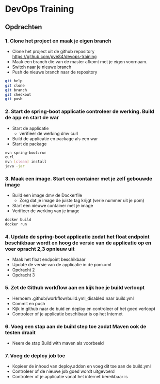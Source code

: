 # DevOps Training

## Opdrachten

### 1. Clone het project en maak je eigen branch

- Clone het project uit de github repository <https://github.com/pve84/devops-training>
- Maak een branch die van de master afkomt met je eigen voornaam.
- Switch naar je nieuwe branch
- Push de nieuwe branch naar de repository

```bash
git help
git clone
git branch
git checkout
git push
```

### 2. Start de spring-boot applicatie controleer de werking. Build de app en start de war

- Start de applicatie
  - verifieer de werking dmv curl
- Build de applicatie en package als een war
- Start de package

```bash
mvn spring-boot:run
curl
mvn [clean] install
java -jar
```

### 3. Maak een image. Start een container met je zelf gebouwde image

- Build een image dmv de Dockerfile
  - Zorg dat je image de juiste tag krijgt (verie nummer uit je pom)
- Start een nieuwe container met je image
- Verifieer de werking van je image

```bash
docker build
docker run
```

### 4. Update de spring-boot applicatie zodat het float endpoint beschikbaar wordt en hoog de versie van de applicatie op en voer opracht 2,3 opnieuw uit

- Maak het float endpoint beschikbaar
- Update de versie van de applicatie in de pom.xml
- Opdracht 2
- Opdracht 3

### 5. Zet de Github workflow aan en kijk hoe je build verloopt

- Hernoem .github/workflow/build.yml_disabled naar build.yml
- Commit en push
- Kijk in github naar de buid en deploy en controleer of het goed verloopt
- Controleer of je applicatie beschibaar is op het Internet

### 6. Voeg een stap aan de build step toe zodat Maven ook de testen draait

- Neem de stap Build with maven als voorbeeld

### 7. Voeg de deploy job toe

- Kopieer de inhoud van  deploy.addon en voeg dit toe aan de build.yml
- Controleer of de nieuwe job goed wordt uitgevoerd
- Controleer of je applicatie vanaf het internet bereikbaar is
